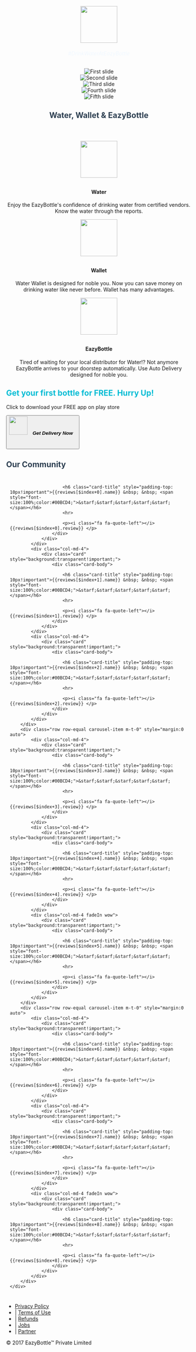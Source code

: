 <div class="container-fluid" ng-style="viewport" style="text-align:center; width:auto!important">
    <div id="carouselExampleSlidesOnly" class="carousel slide carousel-fade" data-ride="carousel" ng-style="phoneHeight" style="z-index:10; margin: 0 auto; padding-top: 40px!important;">
        <div class="logo">
            <img src="img/ic_launcher.png" width="100" height="100">
            <h6 style="color:aliceblue;">#DrinkWaterAtEazyBottle</h6>
        </div>
        <div class="carousel-inner" role="listbox">
            <div class="carousel-item active">
                <img src="img/home.png" alt="First slide" width="{{mobileWidth}}" height="{{mobileHeight}}">
            </div>
            <div class="carousel-item">
                <img src="img/wallet.png" alt="Second slide" width="{{mobileWidth}}" height="{{mobileHeight}}">
            </div>
            <div class="carousel-item">
                <img src="img/auto.png" alt="Third slide" width="{{mobileWidth}}" height="{{mobileHeight}}">
            </div>
            <div class="carousel-item">
                <img src="img/address.png" alt="Fourth slide" width="{{mobileWidth}}" height="{{mobileHeight}}">
            </div>
            <div class="carousel-item">
                <img src="img/account.png" alt="Fifth slide" width="{{mobileWidth}}" height="{{mobileHeight}}">
            </div>
        </div>
    </div>
    <canvas id="bg-particles" class="bg-particles"></canvas>
</div>
<section class="section-padding">
    <div class="container" style="text-align:center;">
        <h1 style="color:rgb(44, 62, 80)!important;">Water, Wallet & EazyBottle</h1>
        <!--<h6 class="description">With supporting text below as a natural lead-in to additional content With supporting text below as a natural lead-in to additional content With supporting text below as a natural lead-in to additional content</h6>-->
        <div class="row text-center" style="padding-top: 40px">
            <div class="col-sm-4">
                <img src="img/badge1.png" width="100" height="100">
                <h4 style="padding-top: 10px">Water</h4>
                <p>Enjoy the EazyBottle's confidence of drinking water from certified vendors. Know the water through the reports.</p>
            </div>
            <div class="col-sm-4">
                <img src="img/badge2.png" width="100" height="100">
                <h4 style="padding-top: 10px">Wallet</h4>
                <p>Water Wallet is designed for noble you. Now you can save money on drinking water like never before. Wallet
                    has many advantages.</p>
            </div>
            <div class="col-sm-4">
                <img src="img/badge3.png" width="100" height="100">
                <h4 style="padding-top: 10px">EazyBottle</h4>
                <p>Tired of waiting for your local distributor for Water!? Not anymore EazyBottle arrives to your doorstep automatically.
                    Use Auto Delivery designed for noble you.</p>
            </div>
        </div>
    </div>
</section>
<section class="section-padding">
    <div class="container text-center">
        <h1 style="color:#00BCD4">Get your first bottle for FREE. Hurry Up!</h1>
        <p>Click to download your FREE app on play store</p>
        <a href="https://play.google.com/store/apps/details?id=com.eazybottle.android"><button type="button" class="btn btn-info"><img src="img/google_play.png" width="50" height="50"> <h5 style="display:inline-block!important; padding:10px;text-shadow: 2px 2px 3px rgba(255,255,255,0.5);-webkit-background-clip: text; color:black">Get Delivery Now</h5></button></a>
    </div>
</section>
<!-- <section class="section-padding">

    <div class="container text-center">
        <div class="section-padding card" style="background: linear-gradient(to left, rgb(44, 62, 80), rgb(52, 152, 219)); box-shadow:0 0px 0px 0 rgba(0,0,0,.16), 0 0px 0px 0 rgba(0,0,0,.12)!important">
            <h4 style="text-align:center; color:aliceblue"> Our Community</h4>
            <div class="row flex-row flex-nowrap" style=" outline: none;overflow-x:scroll;
            overflow-y:hidden;">
                <div class="container" style="background-image: url(../img/1.png);
            background-repeat: repeat; padding:10px!important" ng-repeat="review in reviews">
                    <div class="card" style="background:transparent!important;">
                        <div class="card-body">

                            <h6 class="card-title" style="padding-top: 10px!important">{{review.name}} &nbsp; &nbsp; <span style="font-size:100%;color:#00BCD4;">&starf;&starf;&starf;&starf;&starf;</span></h6>
                            <hr>

                            <p><i class="fa fa-quote-left"></i> {{review.review}} </p>
                        </div>
                    </div>
                </div>

            </div>
        </div>
    </div>
</section> -->

<section class="container p-t-3">
    <div class="row">
        <div class="col-lg-6">
            <h1 style="color:rgb(44, 62, 80)!important;">Our Community</h1>
        </div>
        <div class="col-lg-6 col-xs-6 text-md-right lead">
            <a class="btn btn-outline-info prev" href="" title="go back" style="border-width:1px!important"><i class="fa fa-lg fa-chevron-left"></i></a>
            <a class="btn btn-outline-info next" href="" title="more" style="border-width:1px!important"><i class="fa fa-lg fa-chevron-right"></i></a>
        </div>
    </div>
</section>
<section class="carousel slide" data-ride="carousel" id="postsCarousel">
    <div class="container p-t-0 m-t-2 carousel-inner text-center" style="padding:10px;">
        <div class="row row-equal carousel-item active m-t-0" style="margin:0 auto">
            <div class="col-md-4">
                <div class="card" style="background:transparent!important;">
                    <div class="card-body">

                        <h6 class="card-title" style="padding-top: 10px!important">{{reviews[$index+0].name}} &nbsp; &nbsp; <span style="font-size:100%;color:#00BCD4;">&starf;&starf;&starf;&starf;&starf;</span></h6>
                        <hr>

                        <p><i class="fa fa-quote-left"></i> {{reviews[$index+0].review}} </p>
                    </div>
                </div>
            </div>
            <div class="col-md-4">
                <div class="card" style="background:transparent!important;">
                    <div class="card-body">

                        <h6 class="card-title" style="padding-top: 10px!important">{{reviews[$index+1].name}} &nbsp; &nbsp; <span style="font-size:100%;color:#00BCD4;">&starf;&starf;&starf;&starf;&starf;</span></h6>
                        <hr>

                        <p><i class="fa fa-quote-left"></i> {{reviews[$index+1].review}} </p>
                    </div>
                </div>
            </div>
            <div class="col-md-4">
                <div class="card" style="background:transparent!important;">
                    <div class="card-body">

                        <h6 class="card-title" style="padding-top: 10px!important">{{reviews[$index+2].name}} &nbsp; &nbsp; <span style="font-size:100%;color:#00BCD4;">&starf;&starf;&starf;&starf;&starf;</span></h6>
                        <hr>

                        <p><i class="fa fa-quote-left"></i> {{reviews[$index+2].review}} </p>
                    </div>
                </div>
            </div>
        </div>
        <div class="row row-equal carousel-item m-t-0" style="margin:0 auto">
            <div class="col-md-4">
                <div class="card" style="background:transparent!important;">
                    <div class="card-body">

                        <h6 class="card-title" style="padding-top: 10px!important">{{reviews[$index+3].name}} &nbsp; &nbsp; <span style="font-size:100%;color:#00BCD4;">&starf;&starf;&starf;&starf;&starf;</span></h6>
                        <hr>

                        <p><i class="fa fa-quote-left"></i> {{reviews[$index+3].review}} </p>
                    </div>
                </div>
            </div>
            <div class="col-md-4">
                <div class="card" style="background:transparent!important;">
                    <div class="card-body">

                        <h6 class="card-title" style="padding-top: 10px!important">{{reviews[$index+4].name}} &nbsp; &nbsp; <span style="font-size:100%;color:#00BCD4;">&starf;&starf;&starf;&starf;&starf;</span></h6>
                        <hr>

                        <p><i class="fa fa-quote-left"></i> {{reviews[$index+4].review}} </p>
                    </div>
                </div>
            </div>
            <div class="col-md-4 fadeIn wow">
                <div class="card" style="background:transparent!important;">
                    <div class="card-body">

                        <h6 class="card-title" style="padding-top: 10px!important">{{reviews[$index+5].name}} &nbsp; &nbsp; <span style="font-size:100%;color:#00BCD4;">&starf;&starf;&starf;&starf;&starf;</span></h6>
                        <hr>

                        <p><i class="fa fa-quote-left"></i> {{reviews[$index+5].review}} </p>
                    </div>
                </div>
            </div>
        </div>
        <div class="row row-equal carousel-item m-t-0" style="margin:0 auto">
            <div class="col-md-4">
                <div class="card" style="background:transparent!important;">
                    <div class="card-body">

                        <h6 class="card-title" style="padding-top: 10px!important">{{reviews[$index+6].name}} &nbsp; &nbsp; <span style="font-size:100%;color:#00BCD4;">&starf;&starf;&starf;&starf;&starf;</span></h6>
                        <hr>

                        <p><i class="fa fa-quote-left"></i> {{reviews[$index+6].review}} </p>
                    </div>
                </div>
            </div>
            <div class="col-md-4">
                <div class="card" style="background:transparent!important;">
                    <div class="card-body">

                        <h6 class="card-title" style="padding-top: 10px!important">{{reviews[$index+7].name}} &nbsp; &nbsp; <span style="font-size:100%;color:#00BCD4;">&starf;&starf;&starf;&starf;&starf;</span></h6>
                        <hr>

                        <p><i class="fa fa-quote-left"></i> {{reviews[$index+7].review}} </p>
                    </div>
                </div>
            </div>
            <div class="col-md-4 fadeIn wow">
                <div class="card" style="background:transparent!important;">
                    <div class="card-body">

                        <h6 class="card-title" style="padding-top: 10px!important">{{reviews[$index+8].name}} &nbsp; &nbsp; <span style="font-size:100%;color:#00BCD4;">&starf;&starf;&starf;&starf;&starf;</span></h6>
                        <hr>

                        <p><i class="fa fa-quote-left"></i> {{reviews[$index+8].review}} </p>
                    </div>
                </div>
            </div>
        </div>
    </div>
</section>




<section class="section-padding">
    <div class="container text-center">
        <div class="section-social">
            <div class="row text-center" style="width: 360px!important; margin:0 auto;">
                <div class="col"><a href="https://www.facebook.com/eazybottle/"><i class="fa fa-facebook-official"></i></a></div>
                <div class="col"><a href="https://twitter.com/eazybottle"><i class="fa fa-twitter"></i></a></div>
                <div class="col"><a href="https://www.linkedin.com/company/eazybottle"><i class="fa fa-linkedin-square"></i></a></div>
                <div class="col"><a href="https://play.google.com/store/apps/details?id=com.eazybottle.android"><i class="fa fa-android"></i></a></div>
            </div>
        </div>
        <!--End of Social-->
        <section class="section-tabs">
            <div class="float_center">
                <ul class="child">
                    <li>
                        <a href="#/privacy">Privacy Policy</a>
                    </li>
                    <li>
                        <span> | </span><a href="#/terms">Terms of Use</a>
                    </li>
                    <li>
                        <span> | </span><a href="#/refund">Refunds</a>
                    </li>
                    <li>
                        <span> | </span><a href="#/jobs">Jobs</a>
                    </li>
                    <li>
                        <span> | </span><a href="#/details">Partner</a>
                    </li>
                </ul>
                <div class="child text-center">&copy; 2017 EazyBottle&trade; Private Limited</div>
            </div>
        </section>
    </div>
</section>
